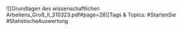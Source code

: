 
![[Grundlagen des wissenschaftlichen Arbeitens_Groß_II_310323.pdf#page=28]]Tags & Topics:
   #StartenSie
   #StatistischeAuswertung